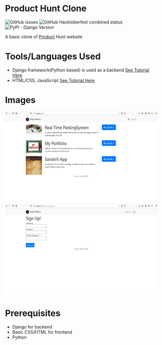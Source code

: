 # Product Hunt Clone
![GitHub issues](https://img.shields.io/github/issues/noobDevelopers/product_hunt)
![GitHub Hacktoberfest combined status](https://img.shields.io/github/hacktoberfest/2020/noobDevelopers/product_hunt)
![PyPI - Django Version](https://img.shields.io/pypi/djversions/djangorestframework)

A basic clone of <a href="https://www.producthunt.com/">Product</a> Hunt website



# Tools/Languages Used
  
  * Django framework(Python based) is used as a backend <a href='#'>See Tutorial Here</a>
  * HTML/CSS, JavaScript <a href='#'>See Tutorial Here</a>
  
# Images

<img src="./img1.png" width="500" height ="300"/>


<img src="./img2.png" width="500" height ="300"/>
  
# Prerequisites
  * Django for backend
  * Basic CSS/HTML for frontend
  * Python
  

  
  

  


